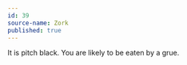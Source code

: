 ```yaml
---
id: 39
source-name: Zork
published: true
---
```

 It is pitch black. You are likely to be eaten by a grue.
